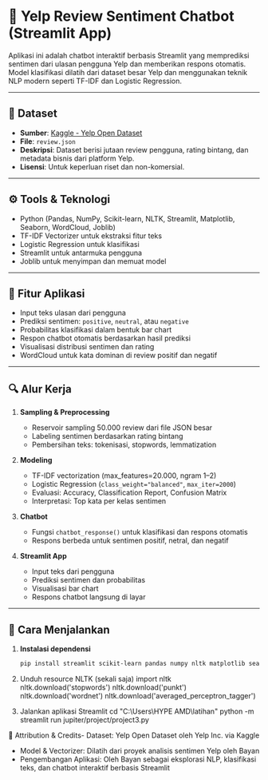 # 🤖 Yelp Review Sentiment Chatbot (Streamlit App)

Aplikasi ini adalah chatbot interaktif berbasis Streamlit yang memprediksi sentimen dari ulasan pengguna Yelp dan memberikan respons otomatis. Model klasifikasi dilatih dari dataset besar Yelp dan menggunakan teknik NLP modern seperti TF-IDF dan Logistic Regression.

---

## 📁 Dataset

- **Sumber**: [Kaggle - Yelp Open Dataset](https://www.kaggle.com/datasets/yelp-dataset/yelp-dataset)
- **File**: `review.json`
- **Deskripsi**: Dataset berisi jutaan review pengguna, rating bintang, dan metadata bisnis dari platform Yelp.
- **Lisensi**: Untuk keperluan riset dan non-komersial.

---

## ⚙️ Tools & Teknologi

- Python (Pandas, NumPy, Scikit-learn, NLTK, Streamlit, Matplotlib, Seaborn, WordCloud, Joblib)
- TF-IDF Vectorizer untuk ekstraksi fitur teks
- Logistic Regression untuk klasifikasi
- Streamlit untuk antarmuka pengguna
- Joblib untuk menyimpan dan memuat model

---

## 🎯 Fitur Aplikasi

- Input teks ulasan dari pengguna
- Prediksi sentimen: `positive`, `neutral`, atau `negative`
- Probabilitas klasifikasi dalam bentuk bar chart
- Respon chatbot otomatis berdasarkan hasil prediksi
- Visualisasi distribusi sentimen dan rating
- WordCloud untuk kata dominan di review positif dan negatif

---

## 🔍 Alur Kerja

1. **Sampling & Preprocessing**
   - Reservoir sampling 50.000 review dari file JSON besar
   - Labeling sentimen berdasarkan rating bintang
   - Pembersihan teks: tokenisasi, stopwords, lemmatization

2. **Modeling**
   - TF-IDF vectorization (max_features=20.000, ngram 1–2)
   - Logistic Regression (`class_weight="balanced"`, `max_iter=2000`)
   - Evaluasi: Accuracy, Classification Report, Confusion Matrix
   - Interpretasi: Top kata per kelas sentimen

3. **Chatbot**
   - Fungsi `chatbot_response()` untuk klasifikasi dan respons otomatis
   - Respons berbeda untuk sentimen positif, netral, dan negatif

4. **Streamlit App**
   - Input teks dari pengguna
   - Prediksi sentimen dan probabilitas
   - Visualisasi bar chart
   - Respons chatbot langsung di layar

---

## 🧪 Cara Menjalankan

1. **Instalasi dependensi**
   ```bash
   pip install streamlit scikit-learn pandas numpy nltk matplotlib seaborn wordcloud joblib

2. Unduh resource NLTK (sekali saja)
   import nltk
   nltk.download('stopwords')
   nltk.download('punkt')
   nltk.download('wordnet')
   nltk.download('averaged_perceptron_tagger')

3. Jalankan aplikasi Streamlit
   cd "C:\Users\HYPE AMD\latihan"
   python -m streamlit run jupiter/project/project3.py


📎 Attribution & Credits- Dataset: Yelp Open Dataset oleh Yelp Inc. via Kaggle
- Model & Vectorizer: Dilatih dari proyek analisis sentimen Yelp oleh Bayan
- Pengembangan Aplikasi: Oleh Bayan sebagai eksplorasi NLP, klasifikasi teks, dan chatbot interaktif berbasis Streamlit

